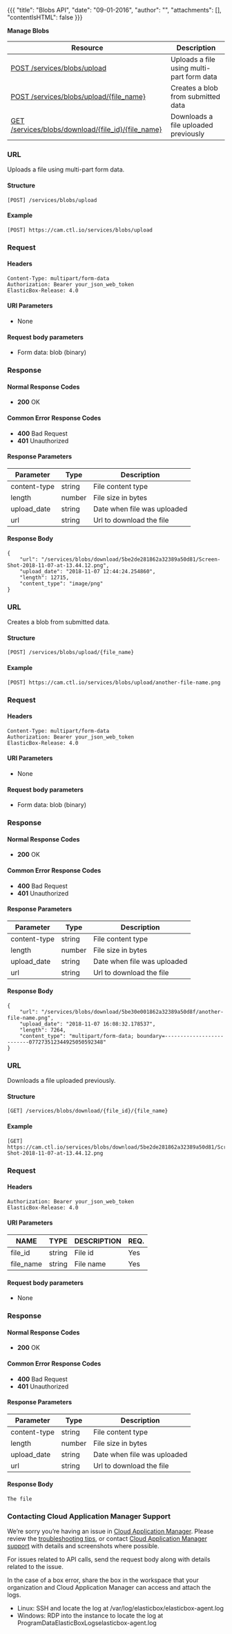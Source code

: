 {{{
"title": "Blobs API",
"date": "09-01-2016",
"author": "",
"attachments": [],
"contentIsHTML": false
}}}

**Manage Blobs**

| Resource | Description |
|----------|-------------|
| [POST /services/blobs/upload](#anchor1) | Uploads a file using multi-part form data |
| [POST /services/blobs/upload/{file_name}](#anchor2) | Creates a blob from submitted data |
| [GET /services/blobs/download/{file_id}/{file_name}](#anchor3) | Downloads a file uploaded previously |

### <a name="anchor1"></a>URL
Uploads a file using multi-part form data.

#### Structure
```
[POST] /services/blobs/upload
```
#### Example
```
[POST] https://cam.ctl.io/services/blobs/upload
```
### Request

#### Headers
```
Content-Type: multipart/form-data
Authorization: Bearer your_json_web_token
ElasticBox-Release: 4.0
```
#### URI Parameters
* None
#### Request body parameters
* Form data: blob (binary)

### Response
#### Normal Response Codes

- **200** OK

#### Common Error Response Codes

- **400** Bad Request
- **401** Unauthorized

#### Response Parameters

| Parameter | Type |Description |
|-----------|------|------------|
| content-type | string | File content type |
| length | number | File size in bytes |
| upload_date | string | Date when file was uploaded |
| url | string | Url to download the file |

#### Response Body

```
{
    "url": "/services/blobs/download/5be2de281862a32389a50d81/Screen-Shot-2018-11-07-at-13.44.12.png",
    "upload_date": "2018-11-07 12:44:24.254860",
    "length": 12715,
    "content_type": "image/png"
}
```

### <a name="anchor2"></a>URL
Creates a blob from submitted data.
#### Structure
```
[POST] /services/blobs/upload/{file_name}
```
#### Example
```
[POST] https://cam.ctl.io/services/blobs/upload/another-file-name.png
```
### Request

#### Headers
```
Content-Type: multipart/form-data
Authorization: Bearer your_json_web_token
ElasticBox-Release: 4.0
```
#### URI Parameters
* None
#### Request body parameters
* Form data: blob (binary)

### Response
#### Normal Response Codes

- **200** OK

#### Common Error Response Codes
- **400** Bad Request
- **401** Unauthorized
#### Response Parameters

| Parameter | Type |Description |
|-----------|------|------------|
| content-type | string | File content type |
| length | number | File size in bytes |
| upload_date | string | Date when file was uploaded |
| url | string | Url to download the file |

#### Response Body

```
{
    "url": "/services/blobs/download/5be30e001862a32389a50d8f/another-file-name.png",
    "upload_date": "2018-11-07 16:08:32.178537",
    "length": 7264,
    "content_type": "multipart/form-data; boundary=--------------------------077273512344925050592348"
}
```
### <a name="anchor3"></a>URL
Downloads a file uploaded previously.

#### Structure
```
[GET] /services/blobs/download/{file_id}/{file_name}
```
#### Example
```
[GET] https://cam.ctl.io/services/blobs/download/5be2de281862a32389a50d81/Screen-Shot-2018-11-07-at-13.44.12.png
```
### Request

#### Headers
```
Authorization: Bearer your_json_web_token
ElasticBox-Release: 4.0
```
#### URI Parameters
| NAME | TYPE | DESCRIPTION | REQ. |
|------| ---- | ----------- | ---- |
| file_id | string | File id | Yes |
| file_name | string | File name | Yes |

#### Request body parameters
* None

### Response
#### Normal Response Codes

- **200** OK

#### Common Error Response Codes
- **400** Bad Request
- **401** Unauthorized
#### Response Parameters

| Parameter | Type |Description |
|-----------|------|------------|
| content-type | string | File content type |
| length | number | File size in bytes |
| upload_date | string | Date when file was uploaded |
| url | string | Url to download the file |

#### Response Body

```
The file
```


### Contacting Cloud Application Manager Support

We’re sorry you’re having an issue in [Cloud Application Manager](https://www.ctl.io/cloud-application-manager/). Please review the [troubleshooting tips](https://www.ctl.io/knowledge-base/cloud-application-manager/troubleshooting/troubleshooting-tips/), or contact [Cloud Application Manager support](mailto:incident@CenturyLink.com) with details and screenshots where possible.

For issues related to API calls, send the request body along with details related to the issue.

In the case of a box error, share the box in the workspace that your organization and Cloud Application Manager can access and attach the logs.
* Linux: SSH and locate the log at /var/log/elasticbox/elasticbox-agent.log
* Windows: RDP into the instance to locate the log at ProgramDataElasticBoxLogselasticbox-agent.log
